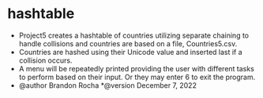 # hashtable
 * Project5 creates a hashtable of countries utilizing separate chaining to handle collisions and countries are based on a file, Countries5.csv. 
 * Countries are hashed using their Unicode value and inserted last if a collision occurs. 
 * A menu will be repeatedly printed providing the user with different tasks to perform based on their input. Or they may enter 6 to exit the program.
 * @author Brandon Rocha
 *@version December 7, 2022
